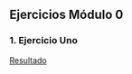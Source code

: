 ## Ejercicios Módulo 0

### 1. Ejercicio Uno

[Resultado](https://github.com/VirginiaCreativa/EntrenamientoAcademiaGeek/tree/master/ejercicio-uno)

